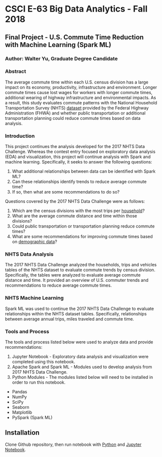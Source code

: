 # CSCI E-63 Big Data Analytics - Fall 2018

## Final Project - U.S. Commute Time Reduction with Machine Learning (Spark ML)

### Author: Walter Yu, Graduate Degree Candidate

### Abstract

The average commute time within each U.S. census division has a large impact on its economy, productivity, infrastructure and environment. Longer commute times cause lost wages for workers with longer commute times, additional wearing of highway infrastructure and environmental impacts. As a result, this study evaluates commute patterns with the National Household Transportation Survey (NHTS) [dataset](https://nhts.ornl.gov/) provided by the Federal Highway Administration (FHWA) and whether public transportation or additional transportation planning could reduce commute times based on data analysis.

### Introduction

This project continues the analysis developed for the 2017 NHTS Data Challenge. Whereas the contest entry focused on exploratory data analysis (EDA) and visualization, this project will continue analysis with Spark and machine learning. Specifically, it seeks to answer the following questions:

1. What additional relationships between data can be identified with Spark ML?
2. Can these relationships identify trends to reduce average commute time?
3. If so, then what are some recommendations to do so?

Questions covered by the 2017 NHTS Data Challenge were as follows:

1. Which are the census divisions with the most trips per [household](https://nhts.ornl.gov/assets/2017UsersGuide.pdf)?
2. What are the average commute distance and time within those divisions?
3. Could public transportation or transportation planning reduce commute times?
4. What are some recommendations for improving commute times based on [demographic data](http://www.city-data.com/)?

### NHTS Data Analysis

The 2017 NHTS Data Challenge analyzed the households, trips and vehicles tables of the NHTS dataset to evaluate commute trends by census division. Specifically, the tables were analyzed to evaluate average commute distance and time. It provided an overview of U.S. commuter trends and recommendations to reduce average commute times.

### NHTS Machine Learning

Spark ML was used to continue the 2017 NHTS Data Challenge to evaluate relationships within the NHTS dataset tables. Specifically, relationships between average annual trips, miles traveled and commute time.

### Tools and Process

The tools and process listed below were used to analyze data and provide recommendations:

1. Jupyter Notebook - Exploratory data analysis and visualization were completed using this notebook.
2. Apache Spark and Spark ML - Modules used to develop analysis from 2017 NHTS Data Challenge.
3. Python Modules - The modules listed below will need to be installed in order to run this notebook.

  * Pandas
  * NumPy
  * SciPy
  * Seaborn
  * Matplotlib
  * PySpark (Spark ML)

## Installation
Clone Github repository, then run notebook with [Python](https://www.python.org/) and [Jupyter Notebook](https://jupyter.org/).
